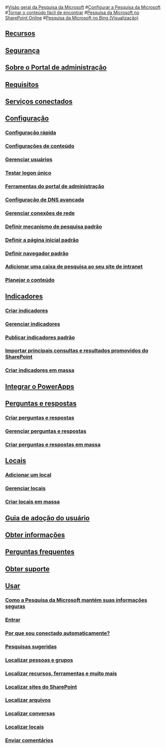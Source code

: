 #[Visão geral da Pesquisa da Microsoft](overview-microsoft-search.md)
#[Configurar a Pesquisa da Microsoft](setup-microsoft-search.md)
#[Tornar o conteúdo fácil de encontrar](make-content-easy-to-find.md)
#[Pesquisa da Microsoft no SharePoint Online](get-started-search-in-sharepoint-online.md)
#[Pesquisa da Microsoft no Bing (Visualização)](why-microsoft-search.md)
## [Recursos](features.md)
## [Segurança](security.md)
## [Sobre o Portal de administração](about-the-admin-portal.md)
## [Requisitos](requirements.md)
## [Serviços conectados](connected-services.md)
## [Configuração](set-up-microsoft-search.md)
### [Configuração rápida](quick-set-up.md)
### [Configurações de conteúdo](content-settings.md)
### [Gerenciar usuários](add-users.md)
### [Testar logon único](test-single-sign-on.md)
### [Ferramentas do portal de administração](admin-portal-tools.md)
### [Configuração de DNS avançada](advanced-dns-configuration.md)
### [Gerenciar conexões de rede](manage-network-connections.md)
### [Definir mecanismo de pesquisa padrão](set-default-search-engine.md)
### [Definir a página inicial padrão](set-default-homepage.md)
### [Definir navegador padrão](set-default-browser.md)
### [Adicionar uma caixa de pesquisa ao seu site de intranet](add-a-search-box-to-your-intranet-site.md)
### [Planejar o conteúdo](plan-your-content.md)
## [Indicadores](create-and-manage-bookmarks.md)
### [Criar indicadores](create-bookmarks.md)
### [Gerenciar indicadores](manage-bookmarks.md)
### [Publicar indicadores padrão](publish-default-bookmarks.md)
### [Importar principais consultas e resultados promovidos do SharePoint](import-sharepoint-promoted-results-and-top-queries.md)
### [Criar indicadores em massa](bulk-create-bookmarks.md)
## [Integrar o PowerApps](integrate-powerapps.md)
## [Perguntas e respostas](create-and-manage-qas.md)
### [Criar perguntas e respostas](create-qas.md)
### [Gerenciar perguntas e respostas](manage-qas.md)
### [Criar perguntas e respostas em massa](bulk-create-qas.md)
## [Locais](locations.md)
### [Adicionar um local](add-a-location.md)
### [Gerenciar locais](manage-locations.md)
### [Criar locais em massa](bulk-create-locations.md)
## [Guia de adoção do usuário](user-adoption-guide.md)
## [Obter informações](get-insights.md)
## [Perguntas frequentes](faqs.md)
## [Obter suporte](get-support.md)
## [Usar](use/about-microsoft-search.md)
### [Como a Pesquisa da Microsoft mantém suas informações seguras](use/how-microsoft-search-keeps-your-info-secure.md)
### [Entrar](use/sign-in.md)
### [Por que sou conectado automaticamente?](use/why-am-i-automatically-signed-in.md)
### [Pesquisas sugeridas](use/suggested-searches.md)
### [Localizar pessoas e grupos](use/find-people-and-groups.md)
### [Localizar recursos, ferramentas e muito mais](use/find-resources-tools-and-more.md)
### [Localizar sites do SharePoint](use/find-sharepoint-sites.md)
### [Localizar arquivos](use/find-files.md)
### [Localizar conversas](use/find-conversations.md)
### [Localizar locais](use/find-locations.md)
### [Enviar comentários](use/send-feedback.md)